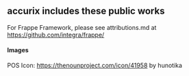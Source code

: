 ## accurix includes these public works

For Frappe Framework, please see attributions.md at https://github.com/integra/frappe/

#### Images

POS Icon: https://thenounproject.com/icon/41958 by hunotika
